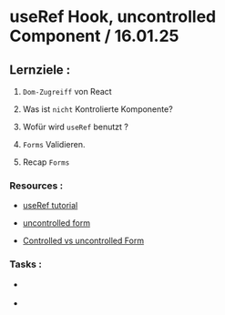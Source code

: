 # useRef Hook, uncontrolled Component / 16.01.25

## Lernziele :

1. `Dom-Zugreiff` von React

2. Was ist `nicht` Kontrolierte Komponente?

3. Wofür wird `useRef` benutzt ?

4. `Forms` Validieren.

5. Recap `Forms`

### Resources :

- [useRef tutorial](https://www.youtube.com/watch?v=42BkpGe8oxg)

- [uncontrolled form](https://legacy.reactjs.org/docs/uncontrolled-components.html)

- [Controlled vs uncontrolled Form](https://medium.com/@reactmasters.in/controlled-uncontrolled-components-in-react-js-8c8c3ba61bf5)

### Tasks :

- []()

- []()
